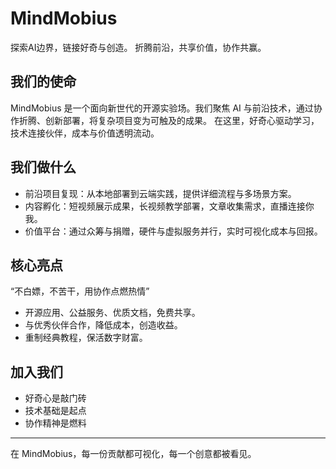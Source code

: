 # MindMobius
探索AI边界，链接好奇与创造。
折腾前沿，共享价值，协作共赢。

## 我们的使命
MindMobius 是一个面向新世代的开源实验场。我们聚焦 AI 与前沿技术，通过协作折腾、创新部署，将复杂项目变为可触及的成果。
在这里，好奇心驱动学习，技术连接伙伴，成本与价值透明流动。

## 我们做什么
- 前沿项目复现：从本地部署到云端实践，提供详细流程与多场景方案。  
- 内容孵化：短视频展示成果，长视频教学部署，文章收集需求，直播连接你我。  
- 价值平台：通过众筹与捐赠，硬件与虚拟服务并行，实时可视化成本与回报。

## 核心亮点
“不白嫖，不苦干，用协作点燃热情”  
- 开源应用、公益服务、优质文档，免费共享。  
- 与优秀伙伴合作，降低成本，创造收益。  
- 重制经典教程，保活数字财富。

## 加入我们
 - 好奇心是敲门砖
 - 技术基础是起点
 - 协作精神是燃料  

---

在 MindMobius，每一份贡献都可视化，每一个创意都被看见。
